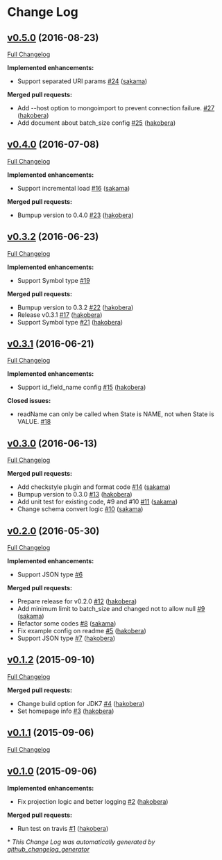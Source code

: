 # Change Log

## [v0.5.0](https://github.com/hakobera/embulk-input-mongodb/tree/v0.5.0) (2016-08-23)
[Full Changelog](https://github.com/hakobera/embulk-input-mongodb/compare/v0.4.0...v0.5.0)

**Implemented enhancements:**

- Support separated URI params [\#24](https://github.com/hakobera/embulk-input-mongodb/pull/24) ([sakama](https://github.com/sakama))

**Merged pull requests:**

- Add --host option to mongoimport to prevent connection failure. [\#27](https://github.com/hakobera/embulk-input-mongodb/pull/27) ([hakobera](https://github.com/hakobera))
- Add document about batch\_size config [\#25](https://github.com/hakobera/embulk-input-mongodb/pull/25) ([hakobera](https://github.com/hakobera))

## [v0.4.0](https://github.com/hakobera/embulk-input-mongodb/tree/v0.4.0) (2016-07-08)
[Full Changelog](https://github.com/hakobera/embulk-input-mongodb/compare/v0.3.2...v0.4.0)

**Implemented enhancements:**

- Support incremental load [\#16](https://github.com/hakobera/embulk-input-mongodb/pull/16) ([sakama](https://github.com/sakama))

**Merged pull requests:**

- Bumpup version to 0.4.0 [\#23](https://github.com/hakobera/embulk-input-mongodb/pull/23) ([hakobera](https://github.com/hakobera))

## [v0.3.2](https://github.com/hakobera/embulk-input-mongodb/tree/v0.3.2) (2016-06-23)
[Full Changelog](https://github.com/hakobera/embulk-input-mongodb/compare/v0.3.1...v0.3.2)

**Implemented enhancements:**

- Support Symbol type [\#19](https://github.com/hakobera/embulk-input-mongodb/issues/19)

**Merged pull requests:**

- Bumpup version to 0.3.2 [\#22](https://github.com/hakobera/embulk-input-mongodb/pull/22) ([hakobera](https://github.com/hakobera))
- Release v0.3.1 [\#17](https://github.com/hakobera/embulk-input-mongodb/pull/17) ([hakobera](https://github.com/hakobera))
- Support Symbol type [\#21](https://github.com/hakobera/embulk-input-mongodb/pull/21) ([hakobera](https://github.com/hakobera))

## [v0.3.1](https://github.com/hakobera/embulk-input-mongodb/tree/v0.3.1) (2016-06-21)
[Full Changelog](https://github.com/hakobera/embulk-input-mongodb/compare/v0.3.0...v0.3.1)

**Implemented enhancements:**

- Support id\_field\_name config [\#15](https://github.com/hakobera/embulk-input-mongodb/pull/15) ([hakobera](https://github.com/hakobera))

**Closed issues:**

- readName can only be called when State is NAME, not when State is VALUE. [\#18](https://github.com/hakobera/embulk-input-mongodb/issues/18)

## [v0.3.0](https://github.com/hakobera/embulk-input-mongodb/tree/v0.3.0) (2016-06-13)
[Full Changelog](https://github.com/hakobera/embulk-input-mongodb/compare/v0.2.0...v0.3.0)

**Merged pull requests:**

- Add checkstyle plugin and format code [\#14](https://github.com/hakobera/embulk-input-mongodb/pull/14) ([sakama](https://github.com/sakama))
- Bumpup version to 0.3.0 [\#13](https://github.com/hakobera/embulk-input-mongodb/pull/13) ([hakobera](https://github.com/hakobera))
- Add unit test for existing code, \#9 and \#10 [\#11](https://github.com/hakobera/embulk-input-mongodb/pull/11) ([sakama](https://github.com/sakama))
- Change schema convert logic [\#10](https://github.com/hakobera/embulk-input-mongodb/pull/10) ([sakama](https://github.com/sakama))

## [v0.2.0](https://github.com/hakobera/embulk-input-mongodb/tree/v0.2.0) (2016-05-30)
[Full Changelog](https://github.com/hakobera/embulk-input-mongodb/compare/v0.1.2...v0.2.0)

**Implemented enhancements:**

- Support JSON type [\#6](https://github.com/hakobera/embulk-input-mongodb/issues/6)

**Merged pull requests:**

- Prepare release for v0.2.0 [\#12](https://github.com/hakobera/embulk-input-mongodb/pull/12) ([hakobera](https://github.com/hakobera))
- Add minimum limit to batch\_size and changed not to allow null [\#9](https://github.com/hakobera/embulk-input-mongodb/pull/9) ([sakama](https://github.com/sakama))
- Refactor some codes [\#8](https://github.com/hakobera/embulk-input-mongodb/pull/8) ([sakama](https://github.com/sakama))
- Fix example config on readme [\#5](https://github.com/hakobera/embulk-input-mongodb/pull/5) ([hakobera](https://github.com/hakobera))
- Support JSON type [\#7](https://github.com/hakobera/embulk-input-mongodb/pull/7) ([hakobera](https://github.com/hakobera))

## [v0.1.2](https://github.com/hakobera/embulk-input-mongodb/tree/v0.1.2) (2015-09-10)
[Full Changelog](https://github.com/hakobera/embulk-input-mongodb/compare/v0.1.1...v0.1.2)

**Merged pull requests:**

- Change build option for JDK7 [\#4](https://github.com/hakobera/embulk-input-mongodb/pull/4) ([hakobera](https://github.com/hakobera))
- Set homepage info [\#3](https://github.com/hakobera/embulk-input-mongodb/pull/3) ([hakobera](https://github.com/hakobera))

## [v0.1.1](https://github.com/hakobera/embulk-input-mongodb/tree/v0.1.1) (2015-09-06)
[Full Changelog](https://github.com/hakobera/embulk-input-mongodb/compare/v0.1.0...v0.1.1)

## [v0.1.0](https://github.com/hakobera/embulk-input-mongodb/tree/v0.1.0) (2015-09-06)
**Implemented enhancements:**

- Fix projection logic and better logging [\#2](https://github.com/hakobera/embulk-input-mongodb/pull/2) ([hakobera](https://github.com/hakobera))

**Merged pull requests:**

- Run test on travis [\#1](https://github.com/hakobera/embulk-input-mongodb/pull/1) ([hakobera](https://github.com/hakobera))



\* *This Change Log was automatically generated by [github_changelog_generator](https://github.com/skywinder/Github-Changelog-Generator)*